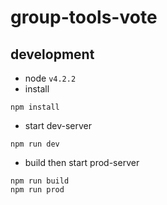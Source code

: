 # group-tools-vote

## development
- node `v4.2.2`
- install

```
npm install
```
- start dev-server

```
npm run dev
```
- build then start prod-server

```
npm run build
npm run prod
```